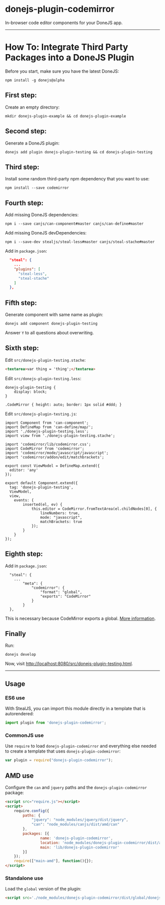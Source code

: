 # donejs-plugin-codemirror

In-browser code editor components for your DoneJS app.

---

# How To: Integrate Third Party Packages into a DoneJS Plugin

Before you start, make sure you have the latest DoneJS:

```
npm install -g donejs@alpha
```

## First step:

Create an empty directory:

```
mkdir donejs-plugin-example && cd donejs-plugin-example
```

## Second step:

Generate a DoneJS plugin:

```
donejs add plugin donejs-plugin-testing && cd donejs-plugin-testing
```

## Third step:

Install some random third-party npm dependency that you want to use:

```
npm install --save codemirror
```

## Fourth step:

Add missing DoneJS dependencies:

```
npm i --save canjs/can-component#master canjs/can-define#master
```

Add missing DoneJS devDependencies:

```
npm i --save-dev stealjs/steal-less#master canjs/steal-stache#master
```

Add in `package.json`:

```json
  "steal": {
    ...
    "plugins": [
      "steal-less",
      "steal-stache"
    ]
  },
```

## Fifth step:

Generate component with same name as plugin:

```
donejs add component donejs-plugin-testing
```

Answer `Y` to all questions about overwriting.

## Sixth step:

Edit `src/donejs-plugin-testing.stache`:

```html
<textarea>var thing = 'thing';</textarea>
```

Edit `src/donejs-plugin-testing.less`:

```less
donejs-plugin-testing {
	display: block;
}

.CodeMirror { height: auto; border: 1px solid #ddd; }
```

Edit `src/donejs-plugin-testing.js`:

```
import Component from 'can-component';
import DefineMap from 'can-define/map/';
import './donejs-plugin-testing.less';
import view from './donejs-plugin-testing.stache';

import 'codemirror/lib/codemirror.css';
import CodeMirror from 'codemirror';
import 'codemirror/mode/javascript/javascript';
import 'codemirror/addon/edit/matchbrackets';

export const ViewModel = DefineMap.extend({
  editor: 'any'
});

export default Component.extend({
  tag: 'donejs-plugin-testing',
  ViewModel,
  view,
	events: {
		inserted(el, ev) {
			this.editor = CodeMirror.fromTextArea(el.childNodes[0], {
				lineNumbers: true,
				mode: "javascript",
				matchBrackets: true
			});
		}
	}
});
```

## Eighth step:

Add in `package.json`:

```
  "steal": {
    ...
		"meta": {
			"codemirror": {
				"format": "global",
				"exports": "CodeMirror"
			}
		}
  },
```

This is necessary because CodeMirror exports a global. [More information](https://stealjs.com/docs/config.meta.html).

## Finally

Run:

```
donejs develop
```

Now, visit <http://localhost:8080/src/donejs-plugin-testing.html>.

---

## Usage

### ES6 use

With StealJS, you can import this module directly in a template that is autorendered:

```js
import plugin from 'donejs-plugin-codemirror';
```

### CommonJS use

Use `require` to load `donejs-plugin-codemirror` and everything else
needed to create a template that uses `donejs-plugin-codemirror`:

```js
var plugin = require("donejs-plugin-codemirror");
```

## AMD use

Configure the `can` and `jquery` paths and the `donejs-plugin-codemirror` package:

```html
<script src="require.js"></script>
<script>
	require.config({
	    paths: {
	        "jquery": "node_modules/jquery/dist/jquery",
	        "can": "node_modules/canjs/dist/amd/can"
	    },
	    packages: [{
		    	name: 'donejs-plugin-codemirror',
		    	location: 'node_modules/donejs-plugin-codemirror/dist/amd',
		    	main: 'lib/donejs-plugin-codemirror'
	    }]
	});
	require(["main-amd"], function(){});
</script>
```

### Standalone use

Load the `global` version of the plugin:

```html
<script src='./node_modules/donejs-plugin-codemirror/dist/global/donejs-plugin-codemirror.js'></script>
```
